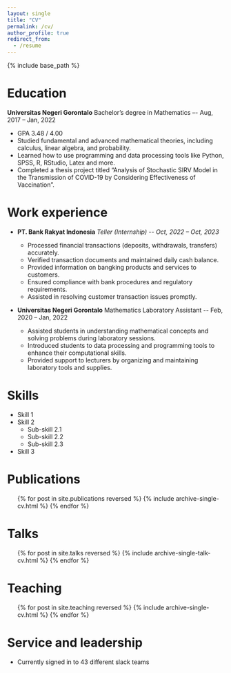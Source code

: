 ```yaml
---
layout: single
title: "CV"
permalink: /cv/
author_profile: true
redirect_from:
  - /resume
---
```


{% include base_path %}

Education
======
**Universitas Negeri Gorontalo**
Bachelor’s degree in Mathematics –- Aug, 2017 – Jan, 2022
* GPA 3.48 / 4.00
* Studied fundamental and advanced mathematical theories, including calculus, linear algebra, and probability.
* Learned how to use programming and data processing tools like Python, SPSS, R, RStudio, Latex and more.
* Completed a thesis project titled “Analysis of Stochastic SIRV Model in the Transmission of COVID-19 by Considering Effectiveness of Vaccination”.

Work experience
======
* **PT. Bank Rakyat Indonesia**
  _Teller (Internship) -- Oct, 2022 – Oct, 2023_
  * Processed financial transactions (deposits, withdrawals, transfers) accurately.
  * Verified transaction documents and maintained daily cash balance.
  * Provided information on bangking products and services to customers.
  * Ensured compliance with bank procedures and regulatory requirements.
  * Assisted in resolving customer transaction issues promptly.  

* **Universitas Negeri Gorontalo**
  Mathematics Laboratory Assistant -- Feb, 2020 – Jan, 2022
  * Assisted students in understanding mathematical concepts and solving problems during laboratory sessions.
  * Introduced students to data processing and programming tools to enhance their computational skills.
  * Provided support to lecturers by organizing and maintaining laboratory tools and supplies.
  
Skills
======
* Skill 1
* Skill 2
  * Sub-skill 2.1
  * Sub-skill 2.2
  * Sub-skill 2.3
* Skill 3

Publications
======
  <ul>{% for post in site.publications reversed %}
    {% include archive-single-cv.html %}
  {% endfor %}</ul>
  
Talks
======
  <ul>{% for post in site.talks reversed %}
    {% include archive-single-talk-cv.html  %}
  {% endfor %}</ul>
  
Teaching
======
  <ul>{% for post in site.teaching reversed %}
    {% include archive-single-cv.html %}
  {% endfor %}</ul>
  
Service and leadership
======
* Currently signed in to 43 different slack teams
